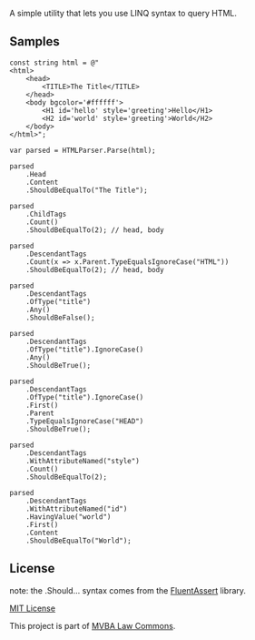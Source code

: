A simple utility that lets you use LINQ syntax to query HTML.

## Samples

    const string html = @"
    <html>
        <head>
            <TITLE>The Title</TITLE>
        </head>
        <body bgcolor='#ffffff'>
            <H1 id='hello' style='greeting'>Hello</H1>
            <H2 id='world' style='greeting'>World</H2>
        </body>
    </html>";

    var parsed = HTMLParser.Parse(html);

    parsed
        .Head
        .Content
        .ShouldBeEqualTo("The Title");

    parsed
        .ChildTags
        .Count()
        .ShouldBeEqualTo(2); // head, body

    parsed
        .DescendantTags
        .Count(x => x.Parent.TypeEqualsIgnoreCase("HTML"))
        .ShouldBeEqualTo(2); // head, body

    parsed
        .DescendantTags
        .OfType("title")
        .Any()
        .ShouldBeFalse();

    parsed
        .DescendantTags
        .OfType("title").IgnoreCase()
        .Any()
        .ShouldBeTrue();

    parsed
        .DescendantTags
        .OfType("title").IgnoreCase()
        .First()
        .Parent
        .TypeEqualsIgnoreCase("HEAD")
        .ShouldBeTrue();

    parsed
        .DescendantTags
        .WithAttributeNamed("style")
        .Count()
        .ShouldBeEqualTo(2); 

    parsed
        .DescendantTags
        .WithAttributeNamed("id")
        .HavingValue("world")
        .First()
        .Content
        .ShouldBeEqualTo("World");
        
## License        

note: the .Should... syntax comes from the [FluentAssert][FluentAssert] library.

[MIT License][mitlicense]

This project is part of [MVBA Law Commons][mvbalawcommons].

[mvbalawcommons]: http://code.google.com/p/mvbalaw-commons/
[FluentAssert]: http://github.com/mvba/FluentAssert/
[mitlicense]: http://www.opensource.org/licenses/mit-license.php   
